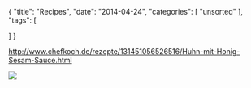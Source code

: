 {
  "title": "Recipes",
  "date": "2014-04-24",
  "categories": [
    "unsorted"
  ],
  "tags": [
    
  ]
}


http://www.chefkoch.de/rezepte/131451056526516/Huhn-mit-Honig-Sesam-Sauce.html

![](http://static.chefkoch-cdn.de/ck.de/rezepte/13/13145/29317-960x720-huhn-mit-honig-sesam-sauce.jpg)